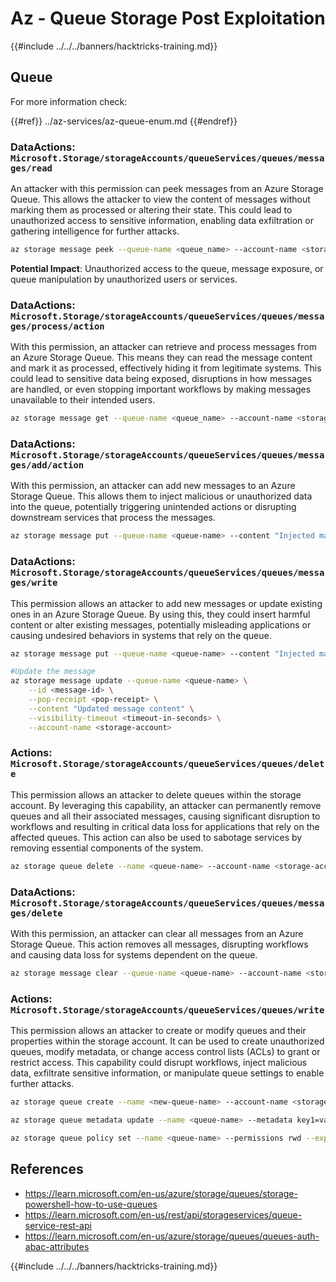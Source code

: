 # Az - Queue Storage Post Exploitation

{{#include ../../../banners/hacktricks-training.md}}

## Queue

For more information check:

{{#ref}}
../az-services/az-queue-enum.md
{{#endref}}

### DataActions: `Microsoft.Storage/storageAccounts/queueServices/queues/messages/read`

An attacker with this permission can peek messages from an Azure Storage Queue. This allows the attacker to view the content of messages without marking them as processed or altering their state. This could lead to unauthorized access to sensitive information, enabling data exfiltration or gathering intelligence for further attacks.

```bash
az storage message peek --queue-name <queue_name> --account-name <storage_account>
```

**Potential Impact**: Unauthorized access to the queue, message exposure, or queue manipulation by unauthorized users or services.

### DataActions: `Microsoft.Storage/storageAccounts/queueServices/queues/messages/process/action`

With this permission, an attacker can retrieve and process messages from an Azure Storage Queue. This means they can read the message content and mark it as processed, effectively hiding it from legitimate systems. This could lead to sensitive data being exposed, disruptions in how messages are handled, or even stopping important workflows by making messages unavailable to their intended users.

```bash
az storage message get --queue-name <queue_name> --account-name <storage_account>
```

### DataActions: `Microsoft.Storage/storageAccounts/queueServices/queues/messages/add/action`

With this permission, an attacker can add new messages to an Azure Storage Queue. This allows them to inject malicious or unauthorized data into the queue, potentially triggering unintended actions or disrupting downstream services that process the messages.

```bash
az storage message put --queue-name <queue-name> --content "Injected malicious message" --account-name <storage-account>
```

### DataActions: `Microsoft.Storage/storageAccounts/queueServices/queues/messages/write`

This permission allows an attacker to add new messages or update existing ones in an Azure Storage Queue. By using this, they could insert harmful content or alter existing messages, potentially misleading applications or causing undesired behaviors in systems that rely on the queue.

```bash
az storage message put --queue-name <queue-name> --content "Injected malicious message" --account-name <storage-account>

#Update the message
az storage message update --queue-name <queue-name> \
    --id <message-id> \
    --pop-receipt <pop-receipt> \
    --content "Updated message content" \
    --visibility-timeout <timeout-in-seconds> \
    --account-name <storage-account>
```

### Actions: `Microsoft.Storage/storageAccounts/queueServices/queues/delete`

This permission allows an attacker to delete queues within the storage account. By leveraging this capability, an attacker can permanently remove queues and all their associated messages, causing significant disruption to workflows and resulting in critical data loss for applications that rely on the affected queues. This action can also be used to sabotage services by removing essential components of the system.

```bash
az storage queue delete --name <queue-name> --account-name <storage-account>
```

### DataActions: `Microsoft.Storage/storageAccounts/queueServices/queues/messages/delete`

With this permission, an attacker can clear all messages from an Azure Storage Queue. This action removes all messages, disrupting workflows and causing data loss for systems dependent on the queue.

```bash
az storage message clear --queue-name <queue-name> --account-name <storage-account>
```

### Actions: `Microsoft.Storage/storageAccounts/queueServices/queues/write`

This permission allows an attacker to create or modify queues and their properties within the storage account. It can be used to create unauthorized queues, modify metadata, or change access control lists (ACLs) to grant or restrict access. This capability could disrupt workflows, inject malicious data, exfiltrate sensitive information, or manipulate queue settings to enable further attacks.

```bash
az storage queue create --name <new-queue-name> --account-name <storage-account>

az storage queue metadata update --name <queue-name> --metadata key1=value1 key2=value2 --account-name <storage-account>

az storage queue policy set --name <queue-name> --permissions rwd --expiry 2024-12-31T23:59:59Z --account-name <storage-account>
```

## References

- https://learn.microsoft.com/en-us/azure/storage/queues/storage-powershell-how-to-use-queues
- https://learn.microsoft.com/en-us/rest/api/storageservices/queue-service-rest-api
- https://learn.microsoft.com/en-us/azure/storage/queues/queues-auth-abac-attributes

{{#include ../../../banners/hacktricks-training.md}}
